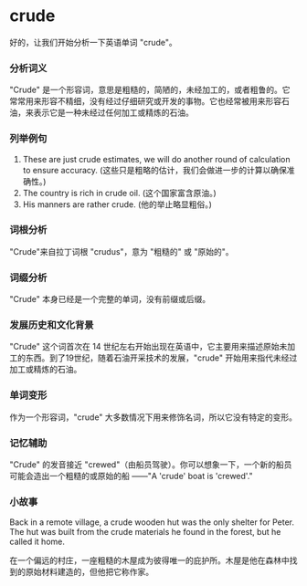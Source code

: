 # crude

好的，让我们开始分析一下英语单词 "crude"。

  

### 分析词义

  

"Crude" 是一个形容词，意思是粗糙的，简陋的，未经加工的，或者粗鲁的。它常常用来形容不精细，没有经过仔细研究或开发的事物。它也经常被用来形容石油，来表示它是一种未经过任何加工或精炼的石油。

  

### 列举例句

  

1.  These are just crude estimates, we will do another round of calculation to ensure accuracy. (这些只是粗略的估计，我们会做进一步的计算以确保准确性。)
2.  The country is rich in crude oil. (这个国家富含原油。)
3.  His manners are rather crude. (他的举止略显粗俗。)

  

### 词根分析

  

"Crude"来自拉丁词根 "crudus"，意为 "粗糙的" 或 "原始的"。

  

### 词缀分析

  

"Crude" 本身已经是一个完整的单词，没有前缀或后缀。

  

### 发展历史和文化背景

  

"Crude" 这个词首次在 14 世纪左右开始出现在英语中，它主要用来描述原始未加工的东西。到了19世纪，随着石油开采技术的发展，"crude" 开始用来指代未经过加工或精炼的石油。

  

### 单词变形

  

作为一个形容词，"crude" 大多数情况下用来修饰名词，所以它没有特定的变形。

  

### 记忆辅助

  

"Crude" 的发音接近 "crewed"（由船员驾驶）。你可以想象一下，一个新的船员可能会造出一个粗糙的或原始的船 ——"A 'crude' boat is 'crewed'."

  

### 小故事

  

Back in a remote village, a crude wooden hut was the only shelter for Peter. The hut was built from the crude materials he found in the forest, but he called it home.

  

在一个偏远的村庄，一座粗糙的木屋成为彼得唯一的庇护所。木屋是他在森林中找到的原始材料建造的，但他把它称作家。
